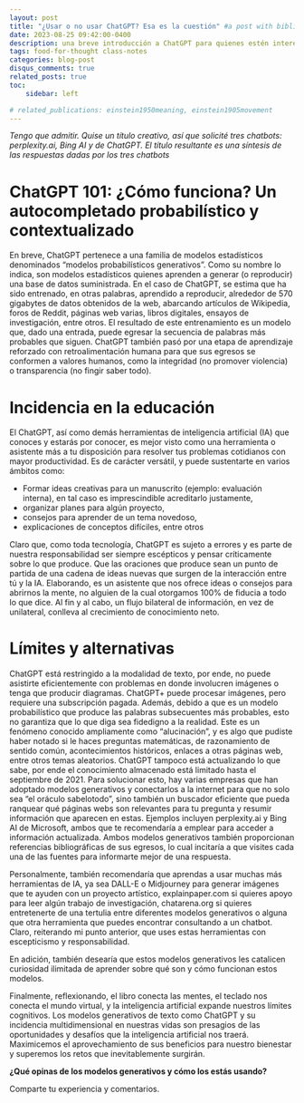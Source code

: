 ```yaml
---
layout: post
title: "¿Usar o no usar ChatGPT? Esa es la cuestión" #a post with bibliography
date: 2023-08-25 09:42:00-0400
description: una breve introducción a ChatGPT para quienes estén interesad@s en explorar su incidencia en la educación. #an example of a blog post with bibliography
tags: food-for-thought class-notes 
categories: blog-post
disqus_comments: true
related_posts: true
toc:
    sidebar: left

# related_publications: einstein1950meaning, einstein1905movement
---
```


<!-- # ¿Usar o no usar? Esa es la cuestión -->
	

_Tengo que admitir. Quise un título creativo, así que solicité tres chatbots: perplexity.ai, Bing AI y de ChatGPT. El título resultante es una síntesis de las respuestas dadas por los tres chatbots_

# ChatGPT 101: ¿Cómo funciona? Un autocompletado probabilístico y contextualizado

En breve, ChatGPT pertenece a una familia de modelos estadísticos denominados “modelos probabilísticos generativos”. Como su nombre lo indica, son modelos estadísticos quienes aprenden a generar (o reproducir) una base de datos suministrada. En el caso de ChatGPT, se estima que ha sido entrenado, en otras palabras, aprendido a reproducir, alrededor de 570 gigabytes de datos obtenidos de la web, abarcando artículos de Wikipedia, foros de Reddit, páginas web varias, libros digitales, ensayos de investigación, entre otros. El resultado de este entrenamiento es un modelo que, dado una entrada, puede egresar la secuencia de palabras más probables que siguen. ChatGPT también pasó por una etapa de aprendizaje reforzado con retroalimentación humana para que sus egresos se conformen a valores humanos, como la integridad (no promover violencia) o transparencia (no fingir saber todo).
 
 
# Incidencia en la educación

El ChatGPT, así como demás herramientas de inteligencia artificial (IA) que conoces y estarás por conocer, es mejor visto como una herramienta o asistente más a tu disposición para resolver tus problemas cotidianos con mayor productividad. Es de carácter versátil, y puede sustentarte en varios ámbitos como: 

- Formar ideas creativas para un manuscrito (ejemplo: evaluación interna), en tal caso es imprescindible acreditarlo justamente, 
- organizar planes para algún proyecto, 
- consejos para aprender de un tema novedoso,
- explicaciones de conceptos difíciles, entre otros

Claro que, como toda tecnología, ChatGPT es sujeto a errores y es parte de nuestra responsabilidad ser siempre escépticos y pensar críticamente sobre lo que produce. Que las oraciones que produce sean un punto de partida de una cadena de ideas nuevas que surgen de la interacción entre tú y la IA. Elaborando, es un asistente que nos ofrece ideas o consejos para abrirnos la mente, no alguien de la cual otorgamos 100% de fiducia a todo lo que dice.  Al fin y al cabo, un flujo bilateral de información, en vez de unilateral, conlleva al crecimiento de conocimiento neto.  

# Límites y alternativas

ChatGPT está restringido a la modalidad de texto, por ende, no puede asistirte eficientemente con problemas en donde involucren imágenes o tenga que producir diagramas. ChatGPT+ puede procesar imágenes, pero requiere una subscripción pagada. Además, debido a que es un modelo probabilístico que produce las palabras subsecuentes más probables, esto no garantiza que lo que diga sea fidedigno a la realidad. Este es un fenómeno conocido ampliamente como “alucinación”, y es algo que pudiste haber notado si le haces preguntas matemáticas, de razonamiento de sentido común, acontecimientos históricos, enlaces a otras páginas web, entre otros temas aleatorios. ChatGPT tampoco está actualizando lo que sabe, por ende el conocimiento almacenado está limitado hasta el septiembre de 2021. Para solucionar esto, hay varias empresas que han adoptado modelos generativos y conectarlos a la internet para que no solo sea “el oráculo sabelotodo”, sino también un buscador eficiente que pueda ranquear qué páginas webs son relevantes para tu pregunta y resumir información que aparecen en estas. Ejemplos incluyen perplexity.ai y Bing AI de Microsoft, ambos que te recomendaría a emplear para acceder a información actualizada. Ambos modelos generativos también proporcionan referencias bibliográficas de sus egresos, lo cual incitaría a que visites cada una de las fuentes para informarte mejor de una respuesta. 

Personalmente, también recomendaría que aprendas a usar muchas más herramientas de IA, ya sea DALL-E o Midjourney para generar imágenes que te ayuden con un proyecto artístico, explainpaper.com si quieres apoyo para leer algún trabajo de investigación, chatarena.org si quieres entretenerte de una tertulia entre diferentes modelos generativos o alguna que otra herramienta  que puedes encontrar consultando a un chatbot. Claro, reiterando mi punto anterior, que uses estas herramientas con escepticismo y responsabilidad.

En adición, también desearía que estos modelos generativos les catalicen curiosidad ilimitada de aprender sobre qué son y cómo funcionan estos modelos.  

Finalmente, reflexionando, el libro conecta las mentes, el teclado nos conecta el mundo virtual, y la inteligencia artificial expande nuestros límites cognitivos. Los modelos generativos de texto como ChatGPT y su incidencia multidimensional en nuestras vidas son presagios de las oportunidades y desafíos que la inteligencia artificial nos traerá. Maximicemos el aprovechamiento de sus beneficios para nuestro bienestar y superemos los retos que inevitablemente surgirán.

**¿Qué opinas de los modelos generativos y cómo los estás usando?**

Comparte tu experiencia y comentarios.